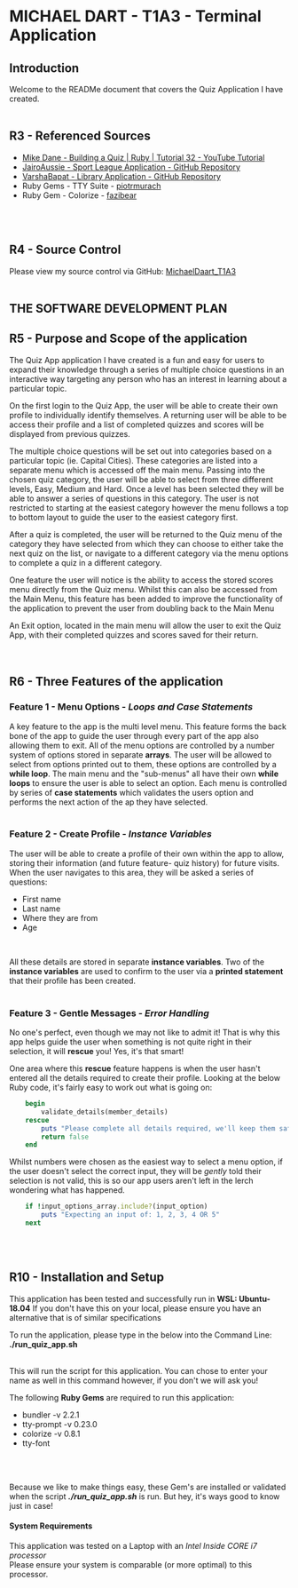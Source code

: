 # MICHAEL DART - T1A3 - Terminal Application

## Introduction
Welcome to the READMe document that covers the Quiz Application I have created.
<br>
<br>

## R3 - Referenced Sources
- [Mike Dane - Building a Quiz | Ruby | Tutorial 32 - YouTube Tutorial](https://www.youtube.com/watch?v=kNFMNE8O8Vc)
- [JairoAussie - Sport League Application - GitHub Repository](https://github.com/JairoAussie/sports-league)
- [VarshaBapat - Library Application - GitHub Repository](https://github.com/VarshaBapat/library_app)
- Ruby Gems - TTY Suite - [piotrmurach](https://github.com/piotrmurach)
- Ruby Gem - Colorize - [fazibear](https://github.com/fazibear/colorize)
<br>
<br>

## R4 - Source Control
Please view my source control via GitHub:
[MichaelDaart_T1A3](https://github.com/mdart86/MichaelDart_T1A3)
<br>
<br>

## **THE SOFTWARE DEVELOPMENT PLAN**

## R5 - Purpose and Scope of the application
The Quiz App application I have created is a fun and easy for users to expand their knowledge through a series of multiple choice questions in an interactive way targeting any person who has an interest in learning about a particular topic.
<br>

On the first login to the Quiz App, the user will be able to create their own profile to individually identify themselves. A returning user will be able to be access their profile and a list of completed quizzes and scores will be displayed from previous quizzes.
<br>

The multiple choice questions will be set out into categories based on a particular topic (ie. Capital Cities). These categories are listed into a separate menu which is accessed off the main menu. Passing into the chosen quiz category, the user will be able to select from three different levels, Easy, Medium and Hard. Once a level has been selected they will be able to answer a series of questions in this category. The user is not restricted to starting at the easiest category however the menu follows a top to bottom layout to guide the user to the easiest category first.
<br>

After a quiz is completed, the user will be returned to the Quiz menu of the category they have selected from which they can choose to either take the next quiz on the list, or navigate to a different category via the menu options to complete a quiz in a different category. 
<br>

One feature the user will notice is the ability to access the stored scores menu directly from the Quiz menu. Whilst this can also be accessed from the Main Menu, this feature has been added to improve the functionality of the application to prevent the user from doubling back to the Main Menu
<br>

An Exit option, located in the main menu will allow the user to exit the Quiz App, with their completed quizzes and scores saved for their return.
<br>
<br>
<br>

## R6 - Three Features of the application
### Feature 1 - Menu Options - *Loops and Case Statements*
A key feature to the app is the multi level menu. This feature forms the back bone of the app to guide the user through every part of the app also allowing them to exit. All of the menu options are controlled by a number system of options stored in separate **arrays**. The user will be allowed to select from options printed out to them, these options are controlled by a **while loop**. The main menu and the "sub-menus" all have their own **while loops** to ensure the user is able to select an option. Each menu is controlled by series of **case statements** which validates the users option and performs the next action of the ap they have selected.
<br>
<br>

### Feature 2 - Create Profile - *Instance Variables*
The user will be able to create a profile of their own within the app to allow, storing their information (and future feature- quiz history) for future visits. When the user navigates to this area, they will be asked a series of questions:
- First name
- Last name
- Where they are from 
- Age
<br>

All these details are stored in separate **instance variables**. Two of the **instance variables** are used to confirm to the user via a **printed statement** that their profile has been created.
<br>
<br>

### Feature 3 - Gentle Messages - *Error Handling*
No one's perfect, even though we may not like to admit it! That is why this app helps guide the user when something is not quite right in their selection, it will **rescue** you! Yes, it's that smart! 
<br>

One area where this **rescue** feature happens is when the user hasn't entered all the details required to create their profile. Looking at the below Ruby code, it's fairly easy to work out what is going on:
<br>

```rb
    begin
		validate_details(member_details)
    rescue
        puts "Please complete all details required, we'll keep them safe for you ;)"
        return false
    end
```

Whilst numbers were chosen as the easiest way to select a menu option, if the user doesn't select the correct input, they will be *gently* told their selection is not valid, this is so our app users aren't left in the lerch wondering what has happened.

```rb
    if !input_options_array.include?(input_option)
        puts "Expecting an input of: 1, 2, 3, 4 OR 5"
    next
```

<br>
<br>


## R10 - Installation and Setup
This application has been tested and successfully run in **WSL: Ubuntu-18.04**
If you don't have this on your local, please ensure you have an alternative that is of similar specifications
<br>

To run the application, please type in the below into the Command Line:<br>
**./run_quiz_app.sh** 
<br>
<br>

This will run the script for this application. You can chose to enter your name as well in this command however, if you don't we will ask you!
<br>

The following **Ruby Gems** are required to run this application:
<br>

- bundler -v 2.2.1
- tty-prompt -v 0.23.0
- colorize -v 0.8.1
- tty-font
<br>
<br>

Because we like to make things easy, these Gem's are installed or validated when the script ***./run_quiz_app.sh*** is run. But hey, it's ways good to know just in case!

#### System Requirements 
This application was tested on a Laptop with an *Intel Inside CORE i7 processor* <br>
Please ensure your system is comparable (or more optimal) to this processor.